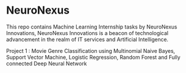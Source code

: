 # NeuroNexus
This repo contains Machine Learning Internship tasks by NeuroNexus Innovations, NeuroNexus Innovations is a beacon of technological advancement in the realm of IT services and Artificial Intelligence.

Project 1 : Movie Genre Classification using Multinomial Naive Bayes, Support Vector Machine, Logistic Regression, Random Forest and Fully connected Deep Neural Network
